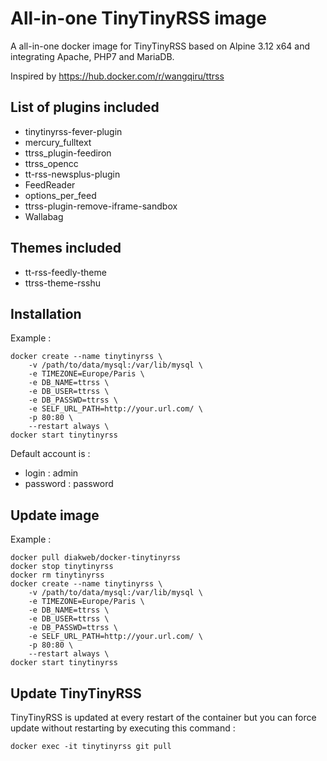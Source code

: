 # All-in-one TinyTinyRSS image
A all-in-one docker image for TinyTinyRSS based on Alpine 3.12 x64 and integrating Apache, PHP7 and MariaDB.

Inspired by https://hub.docker.com/r/wangqiru/ttrss

## List of plugins included
- tinytinyrss-fever-plugin
- mercury_fulltext
- ttrss_plugin-feediron
- ttrss_opencc
- tt-rss-newsplus-plugin
- FeedReader
- options_per_feed
- ttrss-plugin-remove-iframe-sandbox
- Wallabag

## Themes included
- tt-rss-feedly-theme
- ttrss-theme-rsshu

## Installation
Example :

    docker create --name tinytinyrss \
        -v /path/to/data/mysql:/var/lib/mysql \
        -e TIMEZONE=Europe/Paris \
        -e DB_NAME=ttrss \
        -e DB_USER=ttrss \
        -e DB_PASSWD=ttrss \
        -e SELF_URL_PATH=http://your.url.com/ \ 
        -p 80:80 \
        --restart always \
    docker start tinytinyrss


Default account is :
- login : admin
- password : password

## Update image
Example :

    docker pull diakweb/docker-tinytinyrss
    docker stop tinytinyrss
    docker rm tinytinyrss
    docker create --name tinytinyrss \
        -v /path/to/data/mysql:/var/lib/mysql \
        -e TIMEZONE=Europe/Paris \
        -e DB_NAME=ttrss \
        -e DB_USER=ttrss \
        -e DB_PASSWD=ttrss \
        -e SELF_URL_PATH=http://your.url.com/ \ 
        -p 80:80 \
        --restart always \
    docker start tinytinyrss


## Update TinyTinyRSS
TinyTinyRSS is updated at every restart of the container but you can force update without restarting by executing this command :

    docker exec -it tinytinyrss git pull
    
